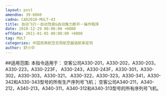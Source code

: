 ```yaml
---
layout: post
amendno: 39-6860
cadno: CAD2010-MULT-43
title: 自动飞行－自动驾驶&自动推力断开－操作程序
date: 2010-12-29 00:00:00 +0800
effdate: 2011-01-05 00:00:00 +0800
tag: MULT
categories: 中国民用航空总局航空器适航审定司
author: 舒小华
---
```


##适用范围:
本指令适用于：
空客公司A330-201，A330-202，A330-203，A330-223，A330-223F， A330-243，A330-243F，A330-301，A330-302，A330-303，A330-321， A330-322，A330-323，A330-341，A330-342和A330-343型号的所有生产序列号飞机；
空客公司A340-211，A340-212，A340-213，A340-311，A340-312和A340-313型号的所有序列号飞机。

